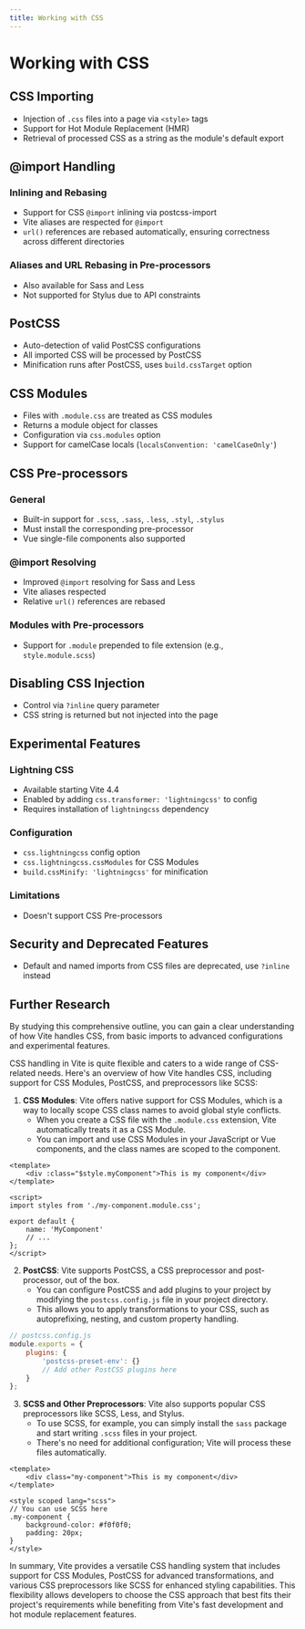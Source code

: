 ```yaml
---
title: Working with CSS
---
```


# Working with CSS

## CSS Importing

- Injection of `.css` files into a page via `<style>` tags
- Support for Hot Module Replacement (HMR)
- Retrieval of processed CSS as a string as the module's default export

## @import Handling

### Inlining and Rebasing

- Support for CSS `@import` inlining via postcss-import
- Vite aliases are respected for `@import`
- `url()` references are rebased automatically, ensuring correctness across different directories

### Aliases and URL Rebasing in Pre-processors

- Also available for Sass and Less
- Not supported for Stylus due to API constraints

## PostCSS

- Auto-detection of valid PostCSS configurations
- All imported CSS will be processed by PostCSS
- Minification runs after PostCSS, uses `build.cssTarget` option

## CSS Modules

- Files with `.module.css` are treated as CSS modules
- Returns a module object for classes
- Configuration via `css.modules` option
- Support for camelCase locals (`localsConvention: 'camelCaseOnly'`)

## CSS Pre-processors

### General

- Built-in support for `.scss`, `.sass`, `.less`, `.styl`, `.stylus`
- Must install the corresponding pre-processor
- Vue single-file components also supported

### @import Resolving

- Improved `@import` resolving for Sass and Less
- Vite aliases respected
- Relative `url()` references are rebased

### Modules with Pre-processors

- Support for `.module` prepended to file extension (e.g., `style.module.scss`)

## Disabling CSS Injection

- Control via `?inline` query parameter
- CSS string is returned but not injected into the page

## Experimental Features

### Lightning CSS

- Available starting Vite 4.4
- Enabled by adding `css.transformer: 'lightningcss'` to config
- Requires installation of `lightningcss` dependency

### Configuration

- `css.lightningcss` config option
- `css.lightningcss.cssModules` for CSS Modules
- `build.cssMinify: 'lightningcss'` for minification

### Limitations

- Doesn't support CSS Pre-processors

## Security and Deprecated Features

- Default and named imports from CSS files are deprecated, use `?inline` instead

## Further Research

By studying this comprehensive outline, you can gain a clear understanding of how Vite handles CSS, from basic imports to advanced configurations and experimental features.

CSS handling in Vite is quite flexible and caters to a wide range of CSS-related needs. Here's an overview of how Vite handles CSS, including support for CSS Modules, PostCSS, and preprocessors like SCSS:

1. **CSS Modules**: Vite offers native support for CSS Modules, which is a way to locally scope CSS class names to avoid global style conflicts.
   - When you create a CSS file with the `.module.css` extension, Vite automatically treats it as a CSS Module.
   - You can import and use CSS Modules in your JavaScript or Vue components, and the class names are scoped to the component.

```vue
<template>
	<div :class="$style.myComponent">This is my component</div>
</template>

<script>
import styles from './my-component.module.css';

export default {
	name: 'MyComponent'
	// ...
};
</script>
```

2. **PostCSS**: Vite supports PostCSS, a CSS preprocessor and post-processor, out of the box.
   - You can configure PostCSS and add plugins to your project by modifying the `postcss.config.js` file in your project directory.
   - This allows you to apply transformations to your CSS, such as autoprefixing, nesting, and custom property handling.

```javascript
// postcss.config.js
module.exports = {
	plugins: {
		'postcss-preset-env': {}
		// Add other PostCSS plugins here
	}
};
```

3. **SCSS and Other Preprocessors**: Vite also supports popular CSS preprocessors like SCSS, Less, and Stylus.
   - To use SCSS, for example, you can simply install the `sass` package and start writing `.scss` files in your project.
   - There's no need for additional configuration; Vite will process these files automatically.

```vue
<template>
	<div class="my-component">This is my component</div>
</template>

<style scoped lang="scss">
// You can use SCSS here
.my-component {
	background-color: #f0f0f0;
	padding: 20px;
}
</style>
```

In summary, Vite provides a versatile CSS handling system that includes support for CSS Modules, PostCSS for advanced transformations, and various CSS preprocessors like SCSS for enhanced styling capabilities. This flexibility allows developers to choose the CSS approach that best fits their project's requirements while benefiting from Vite's fast development and hot module replacement features.
